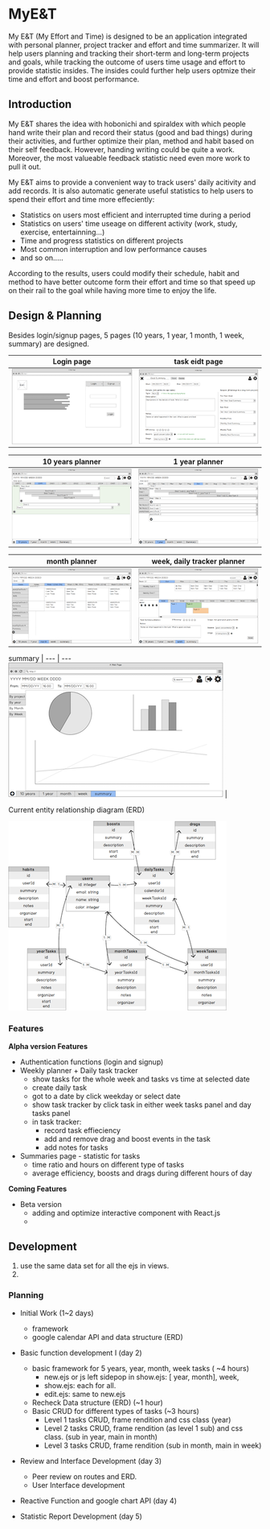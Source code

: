 # MyE&T
My E&T (My Effort and Time) is designed to be an application integrated with personal planner, project tracker and effort and time summarizer. It will help users planning and tracking their short-term and long-term projects and goals, while tracking the outcome of users time usage and effort to provide statistic insides. The insides could further help users optmize their time and effort and boost performance.

## Introduction
My E&T shares the idea with hobonichi and spiraldex with which people hand write their plan and record their status (good and bad things) during their activities, and further optimize their plan, method and habit based on their self feedback. However, handing writing could be quite a work. Moreover, the most valueable feedback statistic need even more work to pull it out.

My E&T aims to provide a convenient way to track users' daily acitivity and add records. It is also automatic generate useful statistics to help users to spend their effort and time more effeciently:
* Statistics on users most efficient and interrupted time during a period
* Statistics on users' time useage on different activity (work, study, exercise, entertainning...)
* Time and progress statistics on different projects
* Most common interruption and low performance causes 
* and so on.....

According to the results, users could modify their schedule, habit and method to have better outcome form their effort and time so that speed up on their rail to the goal while having more time to enjoy the life.

## Design & Planning
Besides login/signup pages, 5 pages (10 years, 1 year, 1 month, 1 week, summary) are designed.

Login page | task eidt page
--- | ---
![login/signup](./ReadmeFiles/Login.png) | ![task edit](./ReadmeFiles/edit.png)

10 years planner | 1 year planner
--- | ---
![10 years](./ReadmeFiles/10years.png) | ![1 year](./ReadmeFiles/year.png)

month planner | week, daily tracker planner
--- | ---
![month](./ReadmeFiles/month.png) | ![week, tracker](./ReadmeFiles/week+daily_tracker.png)
   
summary | 
--- | ---
![summaries](./ReadmeFiles/summaries.png) |

Current entity relationship diagram (ERD)

![ERD](./ReadmeFiles/ERD2.png)

### Features
**Alpha version Features**
* Authentication functions (login and signup)
* Weekly planner + Daily task tracker
  * show tasks for the whole week and tasks vs time at selected date
  * create daily task
  * got to a date by click weekday or select date
  * show task tracker by click task in either week tasks panel and day tasks panel
  * in task tracker:
    * record task effieciency
    * add and remove drag and boost events in the task
    * add notes for tasks
* Summaries page - statistic for tasks
  * time ratio and hours on different type of tasks
  * average efficiency, boosts and drags during different hours of day

**Coming Features**
* Beta version
  * adding and optimize interactive component with React.js
  *  




## Development
1. use the same data set for all the ejs in views.
2. 

### Planning
* Initial Work (1~2 days)
  * framework 
  * google calendar API and data structure (ERD)

* Basic function development I (day 2)
  * basic framework for 5 years, year, month, week tasks ( ~4 hours)
    * new.ejs or js left sidepop in show.ejs: [ year, month], week, 
    * show.ejs: each for all.
    * edit.ejs: same to new.ejs
  * Recheck Data structure (ERD) (~1 hour)
  * Basic CRUD for different types of tasks (~3 hours)
    * Level 1 tasks CRUD, frame rendition and css class (year)
    * Level 2 tasks CRUD, frame rendition (as level 1 sub) and css class. (sub in year, main in month)
    * Level 3 tasks CRUD, frame rendition                                 (sub in month, main in week)

* Review and Interface Development (day 3)
  * Peer review on routes and ERD.
  * User Interface development

* Reactive Function and google chart API (day 4)

* Statistic Report Development (day 5)
  


